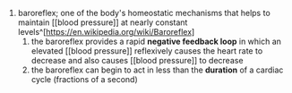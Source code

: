 1. baroreflex; one of the body's homeostatic mechanisms that helps to maintain [[blood pressure]] at nearly constant levels^[https://en.wikipedia.org/wiki/Baroreflex]
	1. the baroreflex provides a rapid **negative feedback loop** in which an elevated [[blood pressure]] reflexively causes the heart rate to decrease and also causes [[blood pressure]] to decrease
	2. the baroreflex can begin to act in less than the **duration** of a cardiac cycle (fractions of a second)
